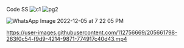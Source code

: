 Code SS
![c1](https://user-images.githubusercontent.com/112756669/205662345-561ef217-87e1-4d11-997a-794c23a50816.JPG)
![pg2](https://user-images.githubusercontent.com/112756669/205662379-f2a81005-1c7f-4e51-a1ed-19eb8124fea3.JPG)




![WhatsApp Image 2022-12-05 at 7 22 05 PM](https://user-images.githubusercontent.com/112756669/205661728-cb74e880-f3d2-4adc-8b97-2a2884b011b4.jpeg)


https://user-images.githubusercontent.com/112756669/205661798-263f0c54-f9d9-4214-9871-774917c40d43.mp4






